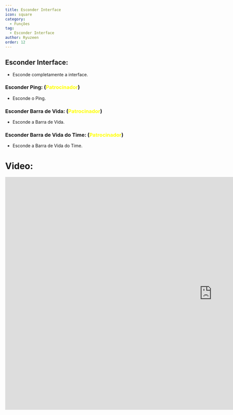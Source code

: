 ```yaml
---
title: Esconder Interface
icon: square
category:
  - Funções
tag:
  - Esconder Interface
author: Ryuzeen
order: 12
---
```


## Esconder Interface:
- Esconde completamente a interface.
### Esconder Ping: (<span style='color:yellow;'>Patrocinador</span>)
- Esconde o Ping.
### Esconder Barra de Vida: (<span style='color:yellow;'>Patrocinador</span>)
- Esconde a Barra de Vida.
### Esconder Barra de Vida do Time: (<span style='color:yellow;'>Patrocinador</span>)
- Esconde a Barra de Vida do Time.

# Video:

<div class="iframe-container"><iframe width="1328" height="747" src="https://www.youtube.com/embed/EtRT95qEW6Y?list=PL5eI1Tb64p56g27qfYk7VuFTz4FK6YrKa" title="Korepi - Hide UI" frameborder="0" allow="accelerometer; autoplay; clipboard-write; encrypted-media; gyroscope; picture-in-picture; web-share" referrerpolicy="strict-origin-when-cross-origin" allowfullscreen></iframe></div>
